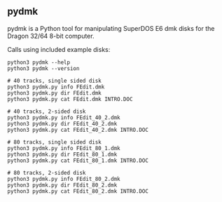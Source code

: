 ## pydmk

pydmk is a Python tool for manipulating SuperDOS E6 dmk disks
for the Dragon 32/64 8-bit computer.

Calls using included example disks:

```
python3 pydmk --help
python3 pydmk --version

# 40 tracks, single sided disk
python3 pydmk.py info FEdit.dmk
python3 pydmk.py dir FEdit.dmk
python3 pydmk.py cat FEdit.dmk INTRO.DOC

# 40 tracks, 2-sided disk
python3 pydmk.py info FEdit_40_2.dmk
python3 pydmk.py dir FEdit_40_2.dmk
python3 pydmk.py cat FEdit_40_2.dmk INTRO.DOC

# 80 tracks, single sided disk
python3 pydmk.py info FEdit_80_1.dmk
python3 pydmk.py dir FEdit_80_1.dmk
python3 pydmk.py cat FEdit_80_1.dmk INTRO.DOC

# 80 tracks, 2-sided disk
python3 pydmk.py info FEdit_80_2.dmk
python3 pydmk.py dir FEdit_80_2.dmk
python3 pydmk.py cat FEdit_80_2.dmk INTRO.DOC
```

